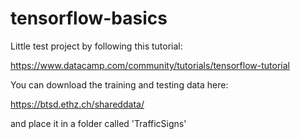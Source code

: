 # tensorflow-basics

Little test project by following this tutorial:

https://www.datacamp.com/community/tutorials/tensorflow-tutorial

You can download the training and testing data here:

https://btsd.ethz.ch/shareddata/

and place it in a folder called 'TrafficSigns'
